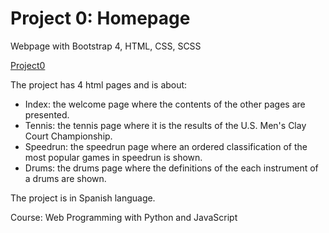 # Project 0: Homepage

Webpage with Bootstrap 4, HTML, CSS, SCSS

[Project0](https://acarolinee.github.io/project0/)

The project has 4 html pages and is about:

* Index: the welcome page where the contents of the other pages are presented.
* Tennis: the tennis page where it is the results of the U.S. Men's Clay Court Championship.
* Speedrun: the speedrun page where an ordered classification of the most popular games in speedrun is shown.
* Drums: the drums page where the definitions of the each instrument of a drums are shown.

The project is in Spanish language.

Course: Web Programming with Python and JavaScript



